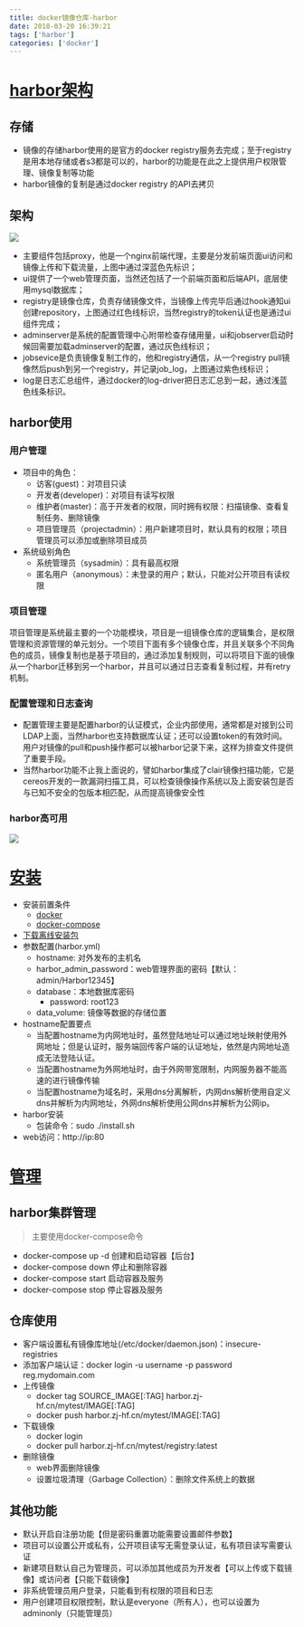 ```yaml
---
title: docker镜像仓库-harbor
date: 2018-03-20 16:39:21
tags: ['harbor']
categories: ['docker']
---
```

# [harbor架构][5]
## 存储
* 镜像的存储harbor使用的是官方的docker registry服务去完成；至于registry是用本地存储或者s3都是可以的，harbor的功能是在此之上提供用户权限管理、镜像复制等功能
* harbor镜像的复制是通过docker registry 的API去拷贝

## 架构
![](http://simple0426-blog.oss-cn-beijing.aliyuncs.com/schema.jpg)

* 主要组件包括proxy，他是一个nginx前端代理，主要是分发前端页面ui访问和镜像上传和下载流量，上图中通过深蓝色先标识；
* ui提供了一个web管理页面，当然还包括了一个前端页面和后端API，底层使用mysql数据库；
* registry是镜像仓库，负责存储镜像文件，当镜像上传完毕后通过hook通知ui创建repository，上图通过红色线标识，当然registry的token认证也是通过ui组件完成；
* adminserver是系统的配置管理中心附带检查存储用量，ui和jobserver启动时候回需要加载adminserver的配置，通过灰色线标识；
* jobsevice是负责镜像复制工作的，他和registry通信，从一个registry pull镜像然后push到另一个registry，并记录job_log，上图通过紫色线标识；
* log是日志汇总组件，通过docker的log-driver把日志汇总到一起，通过浅蓝色线条标识。

## harbor使用
### 用户管理
* 项目中的角色：
    - 访客(guest)：对项目只读
    - 开发者(developer)：对项目有读写权限
    - 维护者(master)：高于开发者的权限，同时拥有权限：扫描镜像、查看复制任务、删除镜像
    - 项目管理员（projectadmin）：用户新建项目时，默认具有的权限；项目管理员可以添加或删除项目成员
* 系统级别角色
    - 系统管理员（sysadmin）：具有最高权限
    - 匿名用户（anonymous）：未登录的用户；默认，只能对公开项目有读权限

### 项目管理
项目管理是系统最主要的一个功能模块，项目是一组镜像仓库的逻辑集合，是权限管理和资源管理的单元划分。一个项目下面有多个镜像仓库，并且关联多个不同角色的成员，镜像复制也是基于项目的，通过添加复制规则，可以将项目下面的镜像从一个harbor迁移到另一个harbor，并且可以通过日志查看复制过程，并有retry机制。

### 配置管理和日志查询
* 配置管理主要是配置harbor的认证模式，企业内部使用，通常都是对接到公司LDAP上面，当然harbor也支持数据库认证；还可以设置token的有效时间。用户对镜像的pull和push操作都可以被harbor记录下来，这样为排查文件提供了重要手段。 
* 当然harbor功能不止我上面说的，譬如harbor集成了clair镜像扫描功能，它是cereos开发的一款漏洞扫描工具，可以检查镜像操作系统以及上面安装包是否与已知不安全的包版本相匹配，从而提高镜像安全性

### harbor高可用
![](http://simple0426-blog.oss-cn-beijing.aliyuncs.com/ha.jpg)

# [安装][6]
* 安装前置条件
    - [docker][1]
    - [docker-compose][2]
* [下载离线安装包][3]
* 参数配置(harbor.yml)
    - hostname: 对外发布的主机名
    - harbor_admin_password：web管理界面的密码【默认：admin/Harbor12345】
    - database：本地数据库密码
        + password: root123
    - data_volume: 镜像等数据的存储位置
* hostname配置要点
    - 当配置hostname为内网地址时，虽然登陆地址可以通过地址映射使用外网地址；但是认证时，服务端回传客户端的认证地址，依然是内网地址造成无法登陆认证。
    - 当配置hostname为外网地址时，由于外网带宽限制，内网服务器不能高速的进行镜像传输
    - 当配置hostname为域名时，采用dns分离解析，内网dns解析使用自定义dns并解析为内网地址，外网dns解析使用公网dns并解析为公网ip。
* harbor安装
    - 包装命令：sudo ./install.sh
* web访问：http://ip:80

# [管理][4]
## harbor集群管理 
>主要使用docker-compose命令

* docker-compose up -d 创建和启动容器【后台】
* docker-compose down 停止和删除容器
* docker-compose start 启动容器及服务
* docker-compose stop 停止容器及服务

## 仓库使用
* 客户端设置私有镜像库地址(/etc/docker/daemon.json)：insecure-registries
* 添加客户端认证：docker login -u username -p password reg.mydomain.com
* 上传镜像
    - docker tag SOURCE_IMAGE[:TAG] harbor.zj-hf.cn/mytest/IMAGE[:TAG]
    - docker push harbor.zj-hf.cn/mytest/IMAGE[:TAG]
* 下载镜像
    - docker login
    - docker pull harbor.zj-hf.cn/mytest/registry:latest
* 删除镜像
    - web界面删除镜像
    - 设置垃圾清理（Garbage Collection）：删除文件系统上的数据

## 其他功能
* 默认开启自注册功能【但是密码重置功能需要设置邮件参数】
* 项目可以设置公开或私有，公开项目读写无需登录认证，私有项目读写需要认证
* 新建项目默认自己为管理员，可以添加其他成员为开发者【可以上传或下载镜像】或访问者【只能下载镜像】
* 非系统管理员用户登录，只能看到有权限的项目和日志
* 用户创建项目权限控制，默认是everyone（所有人），也可以设置为adminonly（只能管理员）

[1]:https://yq.aliyun.com/articles/110806
[2]: https://docs.docker.com/compose/install/
[3]: https://github.com/vmware/harbor/releases
[4]: https://github.com/vmware/harbor/blob/master/docs/user_guide.md
[5]: http://blog.csdn.net/u010278923/article/details/77941995
[6]: https://github.com/vmware/harbor/blob/master/docs/installation_guide.md
